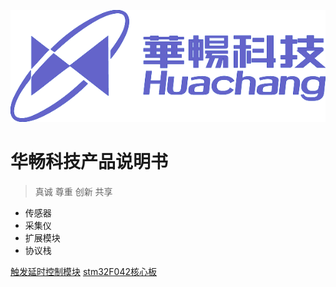 
![logo](image/logo.png)
# 华畅科技产品说明书

>真诚 尊重 创新 共享

* 传感器
* 采集仪
* 扩展模块
* 协议栈
  
[触发延时控制模块](trigger_delay/README.md)
[stm32F042核心板](stm32f042core/README.md)



